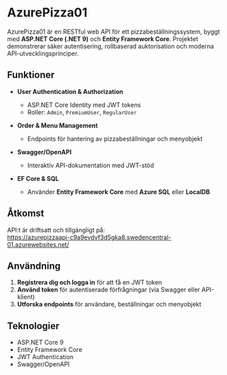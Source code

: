 # AzurePizza01

AzurePizza01 är en RESTful web API för ett pizzabeställningssystem, byggt med **ASP.NET Core (.NET 9)** och **Entity Framework Core**. Projektet demonstrerar säker autentisering, rollbaserad auktorisation och moderna API-utvecklingsprinciper.

## Funktioner

- **User Authentication & Authorization**  
  - ASP.NET Core Identity med JWT tokens  
  - Roller: `Admin`, `PremiumUser`, `RegularUser`

- **Order & Menu Management**  
  - Endpoints för hantering av pizzabeställningar och menyobjekt

- **Swagger/OpenAPI**  
  - Interaktiv API-dokumentation med JWT-stöd

- **EF Core & SQL**  
  - Använder **Entity Framework Core** med **Azure SQL** eller **LocalDB**

## Åtkomst

API:t är driftsatt och tillgängligt på:  
https://azurepizzaapi-c9a9evdvf3d5gka8.swedencentral-01.azurewebsites.net/

## Användning

1. **Registrera dig och logga in** för att få en JWT token  
2. **Använd token** för autentiserade förfrågningar (via Swagger eller API-klient)  
3. **Utforska endpoints** för användare, beställningar och menyobjekt  

## Teknologier

- ASP.NET Core 9  
- Entity Framework Core  
- JWT Authentication  
- Swagger/OpenAPI  
